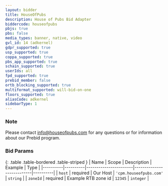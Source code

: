 ```yaml
---
layout: bidder
title: HouseOfPubs
description: House of Pubs Bid Adapter
biddercode: houseofpubs
pbjs: true
pbs: false
media_types: banner, native, video
gvl_id: 14 (adkernel)
gdpr_supported: true
usp_supported: true
coppa_supported: true
pbs_app_supported: true
schain_supported: true
userIds: all
fpd_supported: true
prebid_member: false
ortb_blocking_supported: true
multiformat_supported: will-bid-on-one
floors_supported: true
aliasCode: adkernel
sidebarType: 1
---
```


### Note

Please contact <info@houseofpubs.com> for any questions or for information about our Prebid program.

### Bid Params

{: .table .table-bordered .table-striped }
| Name     | Scope    | Description           | Example                   | Type     |
|----------|----------|-----------------------|---------------------------|----------|
| `host`   | required | Our Host              | `'cpm.houseofpubs.com'`   | `string` |
| `zoneId` | required | Example RTB zone id   |         `12345`         | `integer` |
